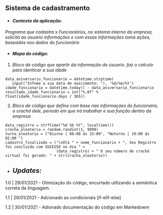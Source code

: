 ## Sistema de cadastramento
* #### *Contexto da aplicação:*
*Programa que cadastra x Funcionários, no sistema interno da empresa, solicita ao úsuario informações e com essas informações toma ações, baseadas nos dados do funcionário*

* #### *Mapa do código:*
1. *Bloco de código que apartir da informação do úsuario. faz o calculo para identicar a sua idade*
```
data_aniversario_funcionario = datetime.strptime(
   input("Infome a sua data de nascimento: "), '%d/%m/%Y')
idade_funcionario = datetime.today() - data_aniversario_funcionario
resultado_idade_funcionario = int("%.0f" % float(idade_funcionario.days / 365))
``` 

2. *Bloco de código que define com base nas informações do funcionário, o crachá dele, periodo em que irá trabalhar e sua função dentro da empresa*
```
data_registro = strftime("%d %b %Y", localtime())
cracha_aleatorio = random.randint(1, 9999)
turno_aleatorio = ["Diurno | 08:00 ás 15:00", "Noturno | 19:00 ás 02:00 "]
cadastro_finalizado = ("\nOlá " + nome_funcionario + ", Seu Registro foi concluido com SUCESSO no dia " +
                       (data_registro) + " O seu número de crachá virtual foi gerado: " + str(cracha_aleatorio))
```

* ## *Updates:*
1.0 | 29/01/2021 - Otimização do código, encurtado utilizando a semântica correta da linguagem.

1.1 | 29/01/2021 - Adcionado as condicionais [if-elif-else]

1.2 | 30/01/2021 - Adionado documentação do código em Markedowm
